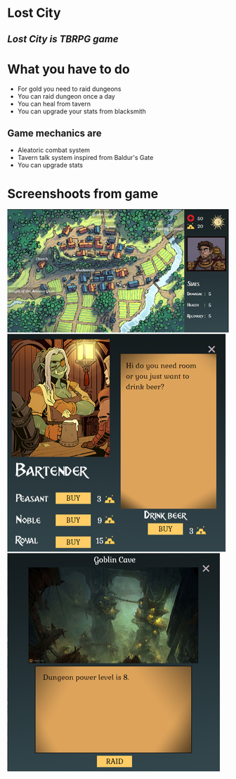 # Lost City
## _Lost City is TBRPG game_

# What you have to do

- For gold you need to raid dungeons
- You can raid dungeon once a day
- You can heal from tavern
- You can upgrade your stats from blacksmith




## Game mechanics are


- Aleatoric combat system
- Tavern talk system inspired from Baldur's Gate
- You can upgrade stats

# Screenshoots from game
![](img/mainSS.png)
![](img/tavernSS.png)
![](img/goblinSS.png)
